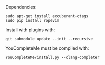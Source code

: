 Dependencies:
```
sudo apt-get install excuberant-ctags
sudo pip install ropevim
```

Install with plugins with:
```
git submodule update --init --recursive
```

YouCompleteMe must be compiled with:
```
YouCompleteMe/install.py --clang-completer
```
